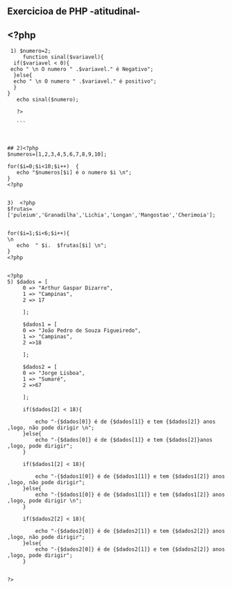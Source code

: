## Exercicioa de PHP -atitudinal-

## <?php
   ```
    1) $numero=2;     
        function sinal($variavel){  
     if($variavel < 0){  
    echo " \n O numero " .$variavel." é Negativo";    
     }else{
     echo " \n O numero " .$variavel." é positivo";
     }
   }
      echo sinal($numero);
      
      ?>
      
      ```



## 2)<?php
 $numeros=[1,2,3,4,5,6,7,8,9,10];                                                                                                                                                                                                                       

  for($i=0;$i<10;$i++)  {
      echo "$numeros[$i] é o numero $i \n";
}
<?php


3)  <?php
$frutas=['puleium','Granadilha','Lichia','Longan','Mangostao','Cherimoia'];


   for($i=1;$i<6;$i++){
   \n
      echo  " $i.  $frutas[$i] \n";
}
<?php


<?php
5) $dados = [
        0 => "Arthur Gaspar Dizarro",
        1 => "Campinas",
        2 => 17
      
        ];
        
        $dados1 = [
        0 => "João Pedro de Souza Figueiredo",
        1 => "Campinas",
        2 =>18
      
        ];
        
        $dados2 = [
        0 => "Jorge Lisboa",
        1 => "Sumaré",
        2 =>67
      
        ];
        
        if($dados[2] < 18){

            echo "-{$dados[0]} é de {$dados[1]} e tem {$dados[2]} anos ,logo, não pode dirigir \n";
        }else{
            echo "-{$dados[0]} é de {$dados[1]} e tem {$dados[2]}anos ,logo, pode dirigir";
        }
        
        if($dados1[2] < 18){

            echo "-{$dados1[0]} é de {$dados1[1]} e tem {$dados1[2]} anos ,logo, não pode dirigir";
        }else{
            echo "-{$dados1[0]} é de {$dados1[1]} e tem {$dados1[2]} anos ,logo, pode dirigir \n";
        }
        
        if($dados2[2] < 18){

            echo "-{$dados2[0]} é de {$dados2[1]} e tem {$dados2[2]} anos ,logo, não pode dirigir";
        }else{
            echo "-{$dados2[0]} é de {$dados2[1]} e tem {$dados2[2]} anos ,logo, pode dirigir";
        }
    
    
?>

